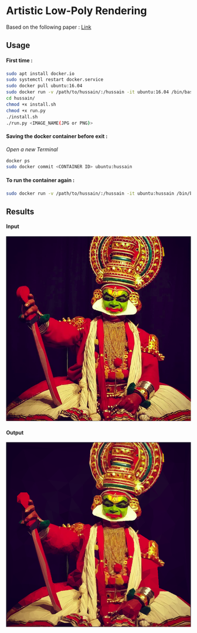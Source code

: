 # Artistic Low-Poly Rendering

Based on the following paper : [Link](https://link.springer.com/article/10.1007/s00371-015-1082-2)

## Usage

#### First time :
```sh
sudo apt install docker.io  
sudo systemctl restart docker.service  
sudo docker pull ubuntu:16.04  
sudo docker run -v /path/to/hussain/:/hussain -it ubuntu:16.04 /bin/bash  
cd hussain/ 
chmod +x install.sh   
chmod +x run.py
./install.sh
./run.py <IMAGE_NAME(JPG or PNG)>
```

#### Saving the docker container before exit :

*Open a new Terminal*
```sh
docker ps  
sudo docker commit <CONTAINER ID> ubuntu:hussain
```


#### To run the container again :
```sh
sudo docker run -v /path/to/hussain/:/hussain -it ubuntu:hussain /bin/bash  
```

## Results

#### Input
![input](image.png)

#### Output
![output](outputs/images/final.png)
